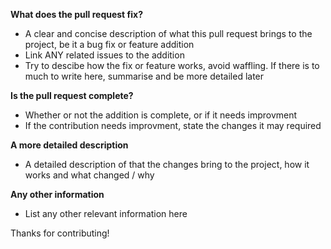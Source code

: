 **What does the pull request fix?**
 - A clear and concise description of what this pull request brings to the project, be it a bug fix or feature addition
 - Link ANY related issues to the addition
 - Try to descibe how the fix or feature works, avoid waffling. If there is to much to write here, summarise and be more detailed later
 
 **Is the pull request complete?**
  - Whether or not the addition is complete, or if it needs improvment
  - If the contribution needs improvment, state the changes it may required
  
  **A more detailed description**
   - A detailed description of that the changes bring to the project, how it works and what changed / why
  
  **Any other information**
   - List any other relevant information here
   
   Thanks for contributing!

